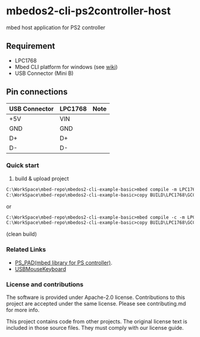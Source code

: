 # mbedos2-cli-ps2controller-host

mbed host application for PS2 controller

## Requirement

- LPC1768
- Mbed CLI platform for windows (see [wiki](https://github.com/bigw00d/research-mcu-development-platform/wiki/Mbed-CLI))
- USB Connector (Mini B)

##  Pin connections

|USB Connector  |LPC1768  |Note  |
|---|---|---|
|+5V  |VIN  ||
|GND  |GND  ||
|D+  | D+ ||
|D-  | D- ||

### Quick start 

1. build & upload project
```txt
C:\WorkSpace\mbed-repo\mbedos2-cli-example-basic>mbed compile -m LPC1768 -t GCC_ARM
C:\WorkSpace\mbed-repo\mbedos2-cli-example-basic>copy BUILD\LPC1768\GCC_ARM\mbedos2-cli-ps2controller-host D:\
```
or
```txt
C:\WorkSpace\mbed-repo\mbedos2-cli-example-basic>mbed compile -c -m LPC1768 -t GCC_ARM
C:\WorkSpace\mbed-repo\mbedos2-cli-example-basic>copy BUILD\LPC1768\GCC_ARM\mbedos2-cli-ps2controller-host D:\
```
(clean build)

### Related Links

* [PS_PAD(mbed library for PS controller)](https://os.mbed.com/users/okini3939/code/PS_PAD/).
* [USBMouseKeyboard](https://os.mbed.com/users/samux/code/USBMouseKeyboard_HelloWorld/)

### License and contributions

The software is provided under Apache-2.0 license. Contributions to this project are accepted under the same license. Please see contributing.md for more info.

This project contains code from other projects. The original license text is included in those source files. They must comply with our license guide.

